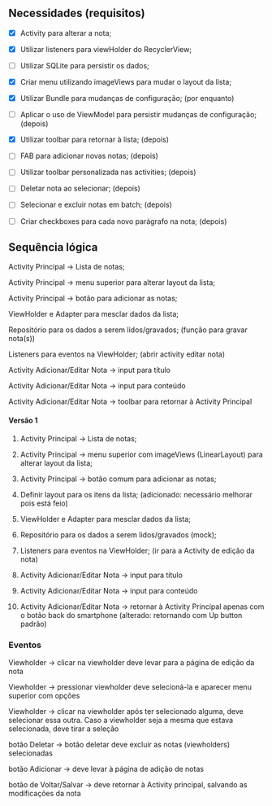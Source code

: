 ## Necessidades (requisitos)

- [x] Activity para alterar a nota;

- [x] Utilizar listeners para viewHolder do RecyclerView;

- [ ] Utilizar SQLite para persistir os dados;

- [x] Criar menu utilizando imageViews para mudar o layout da lista;

- [x] Utilizar Bundle para mudanças de configuração; (por enquanto)

- [ ] Aplicar o uso de ViewModel para persistir mudanças de configuração; (depois)

- [x] Utilizar toolbar para retornar à lista; (depois)

- [ ] FAB para adicionar novas notas; (depois)

- [ ] Utilizar toolbar personalizada nas activities; (depois)

- [ ] Deletar nota ao selecionar; (depois)

- [ ] Selecionar e excluir notas em batch; (depois)

- [ ] Criar checkboxes para cada novo parágrafo na nota; (depois)



## Sequência lógica

Activity Principal -> Lista de notas;

Activity Principal -> menu superior para alterar layout da lista;

Activity Principal -> botão para adicionar as notas;

ViewHolder e Adapter para mesclar dados da lista;

Repositório para os dados a serem lidos/gravados; (função para gravar nota(s))

Listeners para eventos na ViewHolder; (abrir activity editar nota)

Activity Adicionar/Editar Nota -> input para título

Activity Adicionar/Editar Nota -> input para conteúdo

Activity Adicionar/Editar Nota -> toolbar para retornar à Activity Principal



#### Versão 1

1. Activity Principal -> Lista de notas;

2. Activity Principal -> menu superior com imageViews (LinearLayout) para alterar layout da lista;

3. Activity Principal -> botão comum para adicionar as notas;

4. Definir layout para os itens da lista; (adicionado: necessário melhorar pois está feio) 

5. ViewHolder e Adapter para mesclar dados da lista;

6. Repositório para os dados a serem lidos/gravados (mock);

7. Listeners para eventos na ViewHolder; (ir para a Activity de edição da nota) 

8. Activity Adicionar/Editar Nota -> input para título

9. Activity Adicionar/Editar Nota -> input para conteúdo

10. Activity Adicionar/Editar Nota -> retornar à Activity Principal apenas com o botão back do smartphone (alterado: retornando com Up button padrão)



### Eventos

Viewholder -> clicar na viewholder deve levar para a página de edição da nota

Viewholder -> pressionar viewholder deve selecioná-la e aparecer menu superior com opções

Viewholder -> clicar na viewholder após ter selecionado alguma, deve selecionar essa outra. Caso a viewholder seja a mesma que estava selecionada, deve tirar a seleção

botão Deletar -> botão deletar deve excluir as notas (viewholders) selecionadas

botão Adicionar -> deve levar à página de adição de notas

botão de Voltar/Salvar -> deve retornar à Activity principal, salvando as modificações da nota










